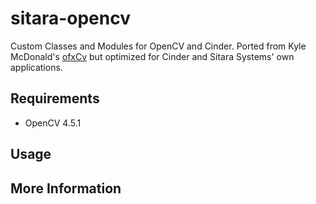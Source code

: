 # sitara-opencv

Custom Classes and Modules for OpenCV and Cinder.  Ported from Kyle McDonald's [ofxCv](https://github.com/kylemcdonald/ofxCv) but optimized for Cinder and Sitara Systems' own applications.

## Requirements

-   OpenCV 4.5.1

## Usage

## More Information
